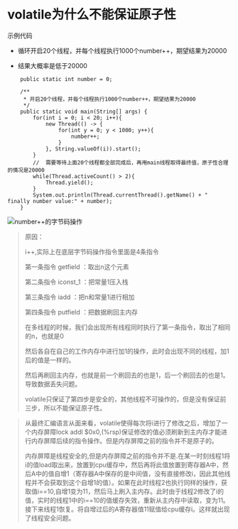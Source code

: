 # volatile为什么不能保证原子性

示例代码

- 循环开启20个线程，并每个线程执行1000个number++，期望结果为20000

- 结果大概率是低于20000

```
    public static int number = 0;

    /**
     * 开启20个线程，并每个线程执行1000个number++，期望结果为20000
     */
    public static void main(String[] args) {
        for(int i = 0; i < 20; i++){
            new Thread(() -> {
                for(int y = 0; y < 1000; y++){
                    number++;
                }
            }, String.valueOf(i)).start();
        }
        //  需要等待上面20个线程都全部完成后，再用main线程取得最终值，原子性合理的情况是20000
        while(Thread.activeCount() > 2){
            Thread.yield();
        }
        System.out.println(Thread.currentThread().getName() + " finally number value:" + number);
    }
```

![number++的字节码操作](https://image-show.oss-cn-shenzhen.aliyuncs.com/typora_img/image-20210304231150938.png)



> 原因：
>
> i++,实际上在底层字节码操作指令里面是4条指令
>
> 第一条指令 getfield  ：取出n这个元素
>
> 第二条指令 iconst_1 ：把常量1压入栈
>
> 第三条指令 iadd ：把n和常量1进行相加
>
> 第四条指令 putfield ：把数据刷回主内存
>
> 在多线程的时候，我们会出现所有线程同时执行了第一条指令，取出了相同的n，也就是0
>
> 然后各自在自己的工作内存中进行加1的操作，此时会出现不同的线程，加1后的值是一样的。
>
> 然后再刷回主内存，也就是前一个刷回去的也是1，后一个刷回去的也是1。导致数据丢失问题。
>
> volatile只保证了第四步是安全的，其他线程不可操作的，但是没有保证前三步，所以不能保证原子性。

> 从最终汇编语言从面来看，volatile使得每次将i进行了修改之后，增加了一个内存屏障lock addl $0x0,(%rsp)保证修改的值必须刷新到主内存才能进行内存屏障后续的指令操作。但是内存屏障之前的指令并不是原子的。
>
> 内存屏障是线程安全的,但是内存屏障之前的指令并不是.在某一时刻线程1将i的值load取出来，放置到cpu缓存中，然后再将此值放置到寄存器A中，然后A中的值自增1（寄存器A中保存的是中间值，没有直接修改i，因此其他线程并不会获取到这个自增1的值）。如果在此时线程2也执行同样的操作，获取值i==10,自增1变为11，然后马上刷入主内存。此时由于线程2修改了i的值，实时的线程1中的i==10的值缓存失效，重新从主内存中读取，变为11。接下来线程1恢复。将自增过后的A寄存器值11赋值给cpu缓存i。这样就出现了线程安全问题。

